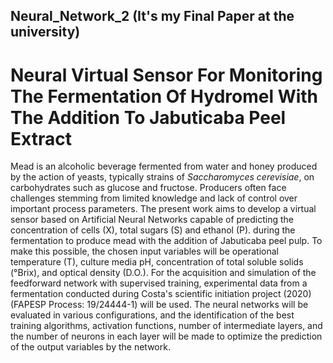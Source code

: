 ## Neural_Network_2 (It's my Final Paper at the university)
# Neural Virtual Sensor For Monitoring The Fermentation Of Hydromel With The Addition To Jabuticaba Peel Extract

Mead is an alcoholic beverage fermented from water and honey produced by the action
of yeasts, typically strains of *Saccharomyces cerevisiae*, on carbohydrates such as glucose and
fructose. Producers often face challenges stemming from limited knowledge and lack of control
over important process parameters. The present work aims to develop a virtual sensor based on
Artificial Neural Networks capable of predicting the concentration of cells (X), total sugars (S)
and ethanol (P). during the fermentation to produce mead with the addition of Jabuticaba peel
pulp. To make this possible, the chosen input variables will be operational temperature (T),
culture media pH, concentration of total soluble solids (°Brix), and optical density (D.O.). For
the acquisition and simulation of the feedforward network with supervised training,
experimental data from a fermentation conducted during Costa's scientific initiation project
(2020) (FAPESP Process: 19/24444-1) will be used. The neural networks will be evaluated in various configurations, and the identification of
the best training algorithms, activation functions, number of intermediate layers, and the
number of neurons in each layer will be made to optimize the prediction of the output variables
by the network.
